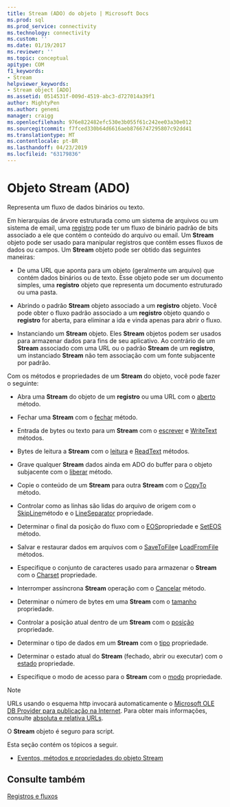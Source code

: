 ```yaml
---
title: Stream (ADO) do objeto | Microsoft Docs
ms.prod: sql
ms.prod_service: connectivity
ms.technology: connectivity
ms.custom: ''
ms.date: 01/19/2017
ms.reviewer: ''
ms.topic: conceptual
apitype: COM
f1_keywords:
- Stream
helpviewer_keywords:
- Stream object [ADO]
ms.assetid: 0514531f-009d-4519-abc3-d727014a39f1
author: MightyPen
ms.author: genemi
manager: craigg
ms.openlocfilehash: 976e822482efc530e3b055f61c242ee03a30e012
ms.sourcegitcommit: f7fced330b64d6616aeb8766747295807c92dd41
ms.translationtype: MT
ms.contentlocale: pt-BR
ms.lasthandoff: 04/23/2019
ms.locfileid: "63179836"
---
```

# <a name="stream-object-ado"></a>Objeto Stream (ADO)
Representa um fluxo de dados binários ou texto.  
  
 Em hierarquias de árvore estruturada como um sistema de arquivos ou um sistema de email, uma [registro](../../../ado/reference/ado-api/record-object-ado.md) pode ter um fluxo de binário padrão de bits associado a ele que contém o conteúdo do arquivo ou email. Um **Stream** objeto pode ser usado para manipular registros que contêm esses fluxos de dados ou campos. Um **Stream** objeto pode ser obtido das seguintes maneiras:  
  
-   De uma URL que aponta para um objeto (geralmente um arquivo) que contém dados binários ou de texto. Esse objeto pode ser um documento simples, uma **registro** objeto que representa um documento estruturado ou uma pasta.  
  
-   Abrindo o padrão **Stream** objeto associado a um **registro** objeto. Você pode obter o fluxo padrão associado a um **registro** objeto quando o **registro** for aberta, para eliminar a ida e vinda apenas para abrir o fluxo.  
  
-   Instanciando um **Stream** objeto. Eles **Stream** objetos podem ser usados para armazenar dados para fins de seu aplicativo. Ao contrário de um **Stream** associado com uma URL ou o padrão **Stream** de um **registro**, um instanciado **Stream** não tem associação com um fonte subjacente por padrão.  
  
 Com os métodos e propriedades de um **Stream** do objeto, você pode fazer o seguinte:  
  
-   Abra uma **Stream** do objeto de um **registro** ou uma URL com o [aberto](../../../ado/reference/ado-api/open-method-ado-stream.md) método.  
  
-   Fechar uma **Stream** com o [fechar](../../../ado/reference/ado-api/close-method-ado.md) método.  
  
-   Entrada de bytes ou texto para um **Stream** com o [escrever](../../../ado/reference/ado-api/write-method.md) e [WriteText](../../../ado/reference/ado-api/writetext-method.md) métodos.  
  
-   Bytes de leitura a **Stream** com o [leitura](../../../ado/reference/ado-api/read-method.md) e [ReadText](../../../ado/reference/ado-api/readtext-method.md) métodos.  
  
-   Grave qualquer **Stream** dados ainda em ADO do buffer para o objeto subjacente com o [liberar](../../../ado/reference/ado-api/flush-method-ado.md) método.  
  
-   Copie o conteúdo de um **Stream** para outra **Stream** com o [CopyTo](../../../ado/reference/ado-api/copyto-method-ado.md) método.  
  
-   Controlar como as linhas são lidas do arquivo de origem com o [SkipLine](../../../ado/reference/ado-api/skipline-method.md)método e o [LineSeparator](../../../ado/reference/ado-api/lineseparator-property-ado.md) propriedade.  
  
-   Determinar o final da posição do fluxo com o [EOS](../../../ado/reference/ado-api/eos-property.md)propriedade e [SetEOS](../../../ado/reference/ado-api/seteos-method.md) método.  
  
-   Salvar e restaurar dados em arquivos com o [SaveToFile](../../../ado/reference/ado-api/savetofile-method.md)e [LoadFromFile](../../../ado/reference/ado-api/loadfromfile-method-ado.md) métodos.  
  
-   Especifique o conjunto de caracteres usado para armazenar o **Stream** com o [Charset](../../../ado/reference/ado-api/charset-property-ado.md) propriedade.  
  
-   Interromper assíncrona **Stream** operação com o [Cancelar](../../../ado/reference/ado-api/cancel-method-ado.md) método.  
  
-   Determinar o número de bytes em uma **Stream** com o [tamanho](../../../ado/reference/ado-api/size-property-ado-stream.md) propriedade.  
  
-   Controlar a posição atual dentro de um **Stream** com o [posição](../../../ado/reference/ado-api/position-property-ado.md) propriedade.  
  
-   Determinar o tipo de dados em um **Stream** com o [tipo](../../../ado/reference/ado-api/type-property-ado-stream.md) propriedade.  
  
-   Determinar o estado atual do **Stream** (fechado, abrir ou executar) com o [estado](../../../ado/reference/ado-api/state-property-ado.md) propriedade.  
  
-   Especifique o modo de acesso para o **Stream** com o [modo](../../../ado/reference/ado-api/mode-property-ado.md) propriedade.  
  
> [!NOTE]
>  URLs usando o esquema http invocará automaticamente o [Microsoft OLE DB Provider para publicação na Internet](../../../ado/guide/appendixes/microsoft-ole-db-provider-for-internet-publishing.md). Para obter mais informações, consulte [absoluta e relativa URLs](../../../ado/guide/data/absolute-and-relative-urls.md).  
  
 O **Stream** objeto é seguro para script.  
  
 Esta seção contém os tópicos a seguir.  
  
-   [Eventos, métodos e propriedades do objeto Stream](../../../ado/reference/ado-api/stream-object-properties-methods-and-events.md)  
  
## <a name="see-also"></a>Consulte também  
 [Registros e fluxos](../../../ado/guide/data/records-and-streams.md)
